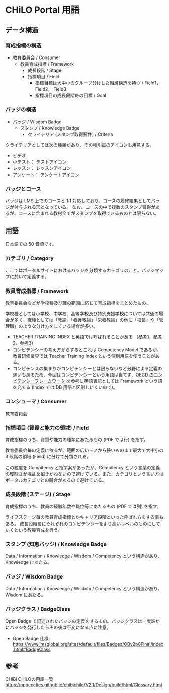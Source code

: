 # CHiLO Portal 用語

## データ構造

### 育成指標の構造
- 教育委員会 / Consumer
  - 教員育成指標 / Framework
    - 成長段階 / Stage
    - 指標項目 / Field
      - 指標目標は大中小のグループ分けした階層構造を持つ / Field1， Field2， Field3
      - 指標項目の成長段階毎の目標 / Goal

### バッジの構造
- バッジ / Wisdom Badge
  - スタンプ / Knowledge Badge
    - クライテリア (スタンプ取得要件) / Criteria

クライテリアとしては次の種類があり、その種別毎のアイコンも用意する。
- ビデオ
- 小テスト： テストアイコン
- レッスン： レッスンアイコン
- アンケート： アンケートアイコン

### バッジとコース
バッジは LMS 上でのコースと 1:1 対応しており、コースの履修結果としてバッジが付与される形となっている。
なお、コースの中で複数のスタンプ習得があるが、コースに含まれる教材全てがスタンプを取得できるものとは限らない。

## 用語

日本語での 50 音順です。

### カテゴリ / Category
ここではポータルサイトにおけるバッジを分類するカテゴリのこと。バッジマップに於いて定義する。

### 教員育成指標 / Framework
教育委員会などが学校種及び職の範囲に応じて育成指標をまとめたもの。

学校種としては小学校、中学校、高等学校及び特別支援学校については共通の場合が多く、職種としては「教諭」「養護教諭」「栄養教諭」の他に「校長」や「管理職」のような分け方をしている場合が多い。

- TEACHER TRAINING INDEX と英語では呼ばれることがある （[参考1](http://www.fuku-c.ed.jp/center/ikuseishihyou.html)，[参考2](https://kaken.nii.ac.jp/file/KAKENHI-PROJECT-17K18621/17K18621seika.pdf)，[参考3](https://www.pref.saga.lg.jp.e.zg.hp.transer.com/kiji00359787/index.html)）
- コンピテンシーの考え方からするとこれは Competency Model であるが、教員研修業界では Teacher Training Index という個別用語を使うことがある。
- コンピテンスの集まりがコンピテンシーとは限らないなど分野による定義の違いもあるため、今回はコンピテンシーという用語は当てず、[OECD のコンピテンシーフレームワーク](https://www.oecd.org/careers/competency_framework_en.pdf) を参考に英語表記としては Framework という語を充てる (Index では DB 用語と区別しにくいので)。

### コンシューマ / Consumer
教育委員会

### 指標項目 (資質と能力の領域) / Field
育成指標のうち、資質や能力の種類にあたるもの (PDF では行) を指す。

教育委員会毎の定義に依るが、範囲の広いモノから狭いものまで最大で大中小の 3 段階の領域 (Field) に分けて分類される。

この粒度を Compitency と指す案があったが、Compitency という言葉の定義の曖昧さが混乱を招きかねないので避けている。また、カテゴリという言い方はポータルカテゴリとの競合があるので避けている。

### 成長段階 (ステージ)  / Stage

育成指標のうち、教員の経験年数や職位等にあたるもの (PDF では列) を指す。

ライフステージ毎の教員育成指標とかキャリア段階といった呼ばれ方をする事もある。
成長段階毎にそれぞれのコンピテンシーをより高いレベルのものにしていくという教員育成を行う。

### スタンプ (知恵バッジ) / Knowledge Badge

Data / Information / Knowledge / Wisdom / Competency という構造があり、Knowledge にあたる。

### バッジ / Wisdom Badge

Data / Information / Knowledge / Wisdom / Competency という構造があり、Wisdom にあたる。


### バッジクラス / BadgeClass
Open Badge で記述されたバッジの定義をするもの。バッジクラスは一度誰かにバッジを発行したらその後は不変になる点に注意。

- Open Badge 仕様: https://www.imsglobal.org/sites/default/files/Badges/OBv2p0Final/index.html#BadgeClass

## 参考

CHiBi CHiLOの用語一覧
https://npocccties.github.io/chibichilo/V2.1/Design/build/html/Glossary.html